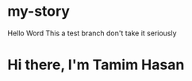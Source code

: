 # my-story

<p>Hello Word This a test branch don't take it seriously</p>

<h1>Hi there, I'm Tamim Hasan</h1>
